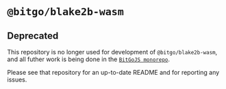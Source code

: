 # `@bitgo/blake2b-wasm`

## **Deprecated**

This repository is no longer used for development of `@bitgo/blake2b-wasm`, and all futher work is being done in the [`BitGoJS monorepo`](https://github.com/BitGo/BitGoJS/tree/master/modules/blake2b-wasm).

Please see that repository for an up-to-date README and for reporting any issues.

